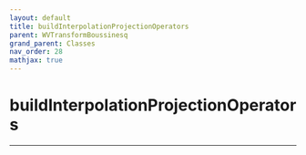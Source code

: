 ```yaml
---
layout: default
title: buildInterpolationProjectionOperators
parent: WVTransformBoussinesq
grand_parent: Classes
nav_order: 28
mathjax: true
---
```


#  buildInterpolationProjectionOperators




---

